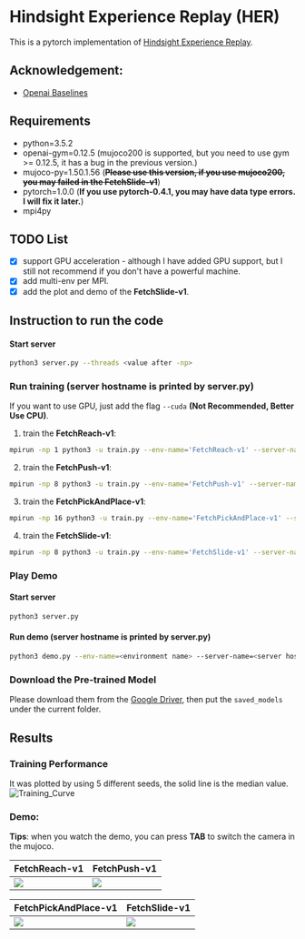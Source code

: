 # Hindsight Experience Replay (HER)
This is a pytorch implementation of [Hindsight Experience Replay](https://arxiv.org/abs/1707.01495). 

## Acknowledgement:
- [Openai Baselines](https://github.com/openai/baselines)

## Requirements
- python=3.5.2
- openai-gym=0.12.5 (mujoco200 is supported, but you need to use gym >= 0.12.5, it has a bug in the previous version.)
- mujoco-py=1.50.1.56 (~~**Please use this version, if you use mujoco200, you may failed in the FetchSlide-v1**~~)
- pytorch=1.0.0 (**If you use pytorch-0.4.1, you may have data type errors. I will fix it later.**)
- mpi4py

## TODO List
- [x] support GPU acceleration - although I have added GPU support, but I still not recommend if you don't have a powerful machine.
- [x] add multi-env per MPI.
- [x] add the plot and demo of the **FetchSlide-v1**.

## Instruction to run the code
#### Start server
```bash
python3 server.py --threads <value after -np>
```
### Run training (server hostname is printed by server.py)
If you want to use GPU, just add the flag `--cuda` **(Not Recommended, Better Use CPU)**.
1. train the **FetchReach-v1**:
```bash
mpirun -np 1 python3 -u train.py --env-name='FetchReach-v1' --server-name=<server hostname> --n-cycles=10 2>&1 | tee reach.log
```
2. train the **FetchPush-v1**:
```bash
mpirun -np 8 python3 -u train.py --env-name='FetchPush-v1' --server-name=<server hostname> 2>&1 | tee push.log
```
3. train the **FetchPickAndPlace-v1**:
```bash
mpirun -np 16 python3 -u train.py --env-name='FetchPickAndPlace-v1' --server-name=<server hostname> 2>&1 | tee pick.log
```
4. train the **FetchSlide-v1**:
```bash
mpirun -np 8 python3 -u train.py --env-name='FetchSlide-v1' --server-name=<server hostname> --n-epochs=200 2>&1 | tee slide.log
```

### Play Demo
#### Start server
```bash
python3 server.py
```
#### Run demo (server hostname is printed by server.py)
```bash
python3 demo.py --env-name=<environment name> --server-name=<server hostname>
```
### Download the Pre-trained Model
Please download them from the [Google Driver](https://drive.google.com/open?id=1dNzIpIcL4x1im8dJcUyNO30m_lhzO9K4), then put the `saved_models` under the current folder.

## Results
### Training Performance
It was plotted by using 5 different seeds, the solid line is the median value. 
![Training_Curve](figures/results.png)
### Demo:
**Tips**: when you watch the demo, you can press **TAB** to switch the camera in the mujoco.  

FetchReach-v1| FetchPush-v1
-----------------------|-----------------------|
![](figures/reach.gif)| ![](figures/push.gif)

FetchPickAndPlace-v1| FetchSlide-v1
-----------------------|-----------------------|
![](figures/pick.gif)| ![](figures/slide.gif)
